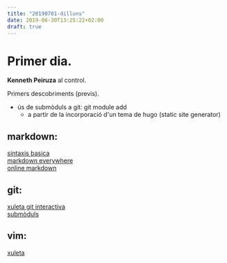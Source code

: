 ```yaml
---
title: "20190701-dilluns"
date: 2019-06-30T13:25:22+02:00
draft: true
---
```

# Primer dia.  
**Kenneth Peiruza** al control.   

Primers descobriments (previs).   
- ús de submòduls a git: git module add  
  - a partir de la incorporació d'un tema de hugo (static site generator)  
## markdown:  
  [sintaxis basica](https://www.markdownguide.org/basic-syntax)  
  [markdown everywhere](https://markdown-here.com/)  
  [online markdown](https://stackedit.io/)  
## git:  
  [xuleta git interactiva](https://ndpsoftware.com/git-cheatsheet.html)  
  [submòduls](https://www.vogella.com/tutorials/GitSubmodules/article.html)  
## vim:  
  [xuleta](https://vim.rtorr.com/)  
